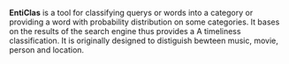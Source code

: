 __EntiClas__ is a tool for classifying querys or words into a category or providing a word with probability distribution on some categories. It bases on the results of the search engine thus provides a A timeliness classification. It is originally designed to distiguish bewteen music, movie, person and location.    
